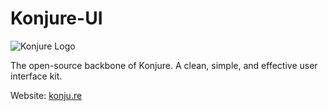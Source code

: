 # Konjure-UI

![Konjure Logo](https://i.imgur.com/0HBySwy.png)

The open-source backbone of Konjure. A clean, simple, and effective user interface kit.

Website: [konju.re](https://konju.re)
